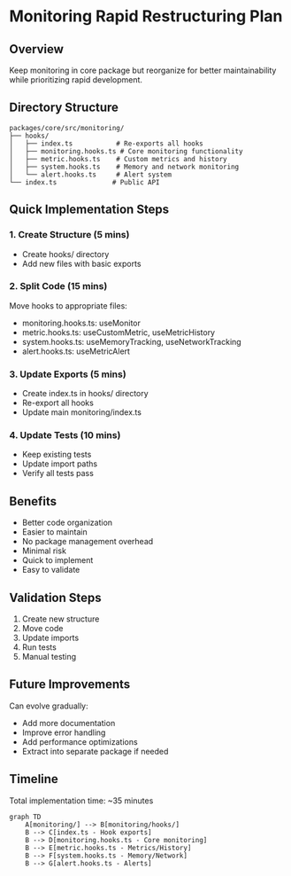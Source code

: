 # Monitoring Rapid Restructuring Plan

## Overview

Keep monitoring in core package but reorganize for better maintainability while prioritizing rapid development.

## Directory Structure

```
packages/core/src/monitoring/
├── hooks/
│   ├── index.ts           # Re-exports all hooks
│   ├── monitoring.hooks.ts # Core monitoring functionality
│   ├── metric.hooks.ts    # Custom metrics and history
│   ├── system.hooks.ts    # Memory and network monitoring
│   └── alert.hooks.ts     # Alert system
└── index.ts              # Public API
```

## Quick Implementation Steps

### 1. Create Structure (5 mins)

- Create hooks/ directory
- Add new files with basic exports

### 2. Split Code (15 mins)

Move hooks to appropriate files:

- monitoring.hooks.ts: useMonitor
- metric.hooks.ts: useCustomMetric, useMetricHistory
- system.hooks.ts: useMemoryTracking, useNetworkTracking
- alert.hooks.ts: useMetricAlert

### 3. Update Exports (5 mins)

- Create index.ts in hooks/ directory
- Re-export all hooks
- Update main monitoring/index.ts

### 4. Update Tests (10 mins)

- Keep existing tests
- Update import paths
- Verify all tests pass

## Benefits

- Better code organization
- Easier to maintain
- No package management overhead
- Minimal risk
- Quick to implement
- Easy to validate

## Validation Steps

1. Create new structure
2. Move code
3. Update imports
4. Run tests
5. Manual testing

## Future Improvements

Can evolve gradually:

- Add more documentation
- Improve error handling
- Add performance optimizations
- Extract into separate package if needed

## Timeline

Total implementation time: ~35 minutes

```mermaid
graph TD
    A[monitoring/] --> B[monitoring/hooks/]
    B --> C[index.ts - Hook exports]
    B --> D[monitoring.hooks.ts - Core monitoring]
    B --> E[metric.hooks.ts - Metrics/History]
    B --> F[system.hooks.ts - Memory/Network]
    B --> G[alert.hooks.ts - Alerts]
```
